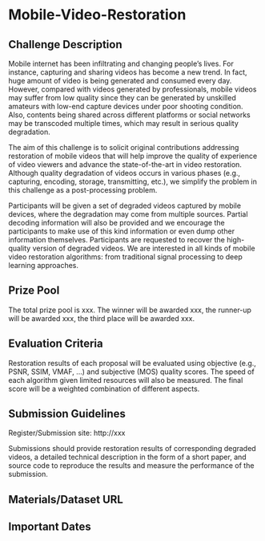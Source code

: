 # Mobile-Video-Restoration


## Challenge Description

Mobile internet has been infiltrating and changing people’s lives. For instance, capturing and sharing videos has become a new trend. In fact, huge amount of video is being generated and consumed every day. However, compared with videos generated by professionals, mobile videos may suffer from low quality since they can be generated by unskilled amateurs with low-end capture devices under poor shooting condition. Also, contents being shared across different platforms or social networks may be transcoded multiple times, which may result in serious quality degradation.

The aim of this challenge is to solicit original contributions addressing restoration of mobile videos that will help improve the quality of experience of video viewers and advance the state-of-the-art in video restoration. Although quality degradation of videos occurs in various phases (e.g., capturing, encoding, storage, transmitting, etc.), we simplify the problem in this challenge as a post-processing problem. 

Participants will be given a set of degraded videos captured by mobile devices, where the degradation may come from multiple sources. Partial decoding information will also be provided and we encourage the participants to make use of this kind information or even dump other information themselves. Participants are requested to recover the high-quality version of degraded videos. We are interested in all kinds of mobile video restoration algorithms: from traditional signal processing to deep learning approaches.


## Prize Pool

The total prize pool is xxx. The winner will be awarded xxx, the runner-up will be awarded xxx, the third place will be awarded xxx.


## Evaluation Criteria

Restoration results of each proposal will be evaluated using objective (e.g., PSNR, SSIM, VMAF, …) and subjective (MOS) quality scores. The speed of each algorithm given limited resources will also be measured. The final score will be a weighted combination of different aspects.


## Submission Guidelines

Register/Submission site: http://xxx

Submissions should provide restoration results of corresponding degraded videos, a detailed technical description in the form of a short paper, and source code to reproduce the results and measure the performance of the submission.


## Materials/Dataset URL


## Important Dates
